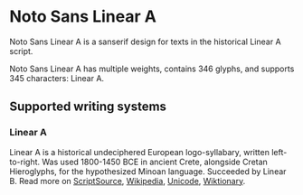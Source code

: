 
# Noto Sans Linear A

Noto Sans Linear A is a sanserif design for texts in the historical Linear A script. 

Noto Sans Linear A has multiple weights, contains 346 glyphs, and supports 345 characters: Linear A.


## Supported writing systems


### Linear A

Linear A is a historical undeciphered European logo-syllabary, written left-to-right. Was used 1800-1450 BCE in ancient Crete, alongside Cretan Hieroglyphs, for the hypothesized Minoan language. Succeeded by Linear B. Read more on [ScriptSource](https://scriptsource.org/scr/Lina), [Wikipedia](https://en.wikipedia.org/wiki/ISO_15924:Lina), [Unicode](https://www.unicode.org/versions/Unicode13.0.0/ch08.pdf#G27575), [Wiktionary](https://en.wiktionary.org/wiki/Category:Linear_A_script).

